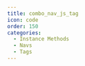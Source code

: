 ```yaml
---
title: combo_nav_js_tag
icon: code
order: 150
categories:
  - Instance Methods
  - Navs
  - Tags
---
```

